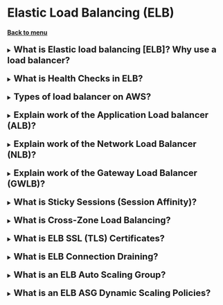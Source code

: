 <h1>Elastic Load Balancing (ELB)</h1> 
<h4> 

[Back to menu](..%2F..%2FMenu.md)

</h4>

[//]:# (What is Elastic load balancing [ELB]?)

<details>
    <summary>
        <b><big><big>
            What is Elastic load balancing [ELB]? Why use a load balancer?
        </big></big></b>
    </summary>

Elastic Load Balancer is a managed load balancer.
It helps balance traffic between several downstream instances (for example EC2)

**Advantages**
- Distribute the load among multiple slave instances
- Provide a single point of access (DNS) for your application.
- Work seamlessly with downstream instances.
- Regularly check the performance (heilchecks) of your copies.
- Separates public traffic from private (giving priority to private)
- Integrated and works with other AWS services as needed
  (EC2, EC2 Auto Scaling Groups, Amazon ECS)

</details>
<br>

[//]:# (What is Health Checks in ELB?)

<details>
    <summary>
        <b><big><big>
            What is Health Checks in ELB?
        </big></big></b>
    </summary>

Health checks are critical for load balancers.
They allow the load balancer to know which instances it is forwarding traffic to.

Health check is performed per port and route (/health is general)
If the response is not 200 (OK), the instance is faulty.
And the traffic stops for this instance and is distributed further

</details>
<br>

[//]:# (Types of load balancer on AWS?)

<details>
    <summary>
        <b><big><big>
            Types of load balancer on AWS?
        </big></big></b>
    </summary>

**There are 4 types of load balancers**

1) **Classic Load Balancer (CLB)** (v1 - old generation) - 2009
   HTTP, HTTPS, TCP, SSL (TCP Secure)

2) **Application Load Balancer (ALB)** (v2 - new generation) - 2016
   HTTP, HTTPS, websocket

3) **Network Load Balancer (NLB)** (v2 - new generation) - 2017
   TCP, TLS (TCP Secure), UDP

4) **Gateway Load Balancer (GWLB)** - 2020
   Operates at Layer 3 (Network Layer) – IP Protocol

</details>
<br>

[//]:# (Explain work of the ALB?)

<details>
    <summary>
        <b><big><big>
            Explain work of the Application Load balancer (ALB)?
        </big></big></b>
    </summary>

Application Load Balancer (v2)

It is now possible to combine instances into groups to which ALB will be routed
using certain rules

**Routing rules:**
- Route based on URL path (example.com/users and example.com/posts).
- Routing based on hostname in URL (one.example.com and other.example.com)
- Routing based on query string, headers (example.com/users?id=123&order=false)
- ALBs are great for microservices and container-based applications.
  (example: Docker and Amazon ECS)
- Has a port mapping feature to forward to a dynamic port in ECS.

**What you should pay close attention to**

Services that process a request coming from a client (and distributed using ALB)
do not see the user's end host because ALB moves this information into headers
request

- The true client IP is inserted into the **X-Forwarded-For** header
- Port **X-Forwarded-Port**
- Proto* **X-Forwarded-Proto**

</details>
<br>

[//]:# (Explain work of the NLB?)

<details>
    <summary>
        <b><big><big>
            Explain work of the Network Load Balancer (NLB)?
        </big></big></b>
    </summary>

Network load balancers (layer 4) allow you to:
- Redirect TCP and UDP traffic to your instances.
- Process millions of requests per second
- Lower latency ~100ms (compared to 400ms for ALB)
- NLB has one static IP address per Availability Zone
  and supports the assignment of elastic IP addresses.
  (useful for whitelisting specific IP addresses)
- NLB is used for maximum performance, TCP or UDP traffic.
- Not included in the AWS Free Tier.

TCP and HTTP hosts are used as redirection masks (TCP + Rules)

NLB also connects to groups waiting for it, namely:
- to a group of EC2 machines (grouped by their names)
- to a group of machines united by a group of private IPs
- to enabled ALB

</details>
<br>

[//]:# (Explain work of the GWLB?)

<details>
    <summary>
        <b><big><big>
            Explain work of the Gateway Load Balancer (GWLB)?
        </big></big></b>
    </summary>

GWLB is useful to us if we need it before the end point (Ec2)
will receive a request from the user, additionally pass it through third-party
proxy instances (ec2). This could be a security check, targetint, security, etc.

![](https://d2908q01vomqb2.cloudfront.net/5b384ce32d8cdef02bc3a139d4cac0a22bb029e8/2021/07/08/Screen-Shot-2021-07-08-at-12.39.00-PM.png)

</details>
<br>

[//]:# (What is Sticky Sessions [Session Affinity]?)

<details>
    <summary>
        <b><big><big>
            What is Sticky Sessions (Session Affinity)?
        </big></big></b>
    </summary>

AWS ELB offers the ability to implement stickiness so that
the same client is always redirected to the same
instance** behind load balancer

- This works for CLB and ALB
- the system is implemented through the “Cookie” used for sticking,
  having an expiration date that you control

**Enabling stickiness may cause imbalanced loading of EC2 server instances**

**Cookies are divided into two types**
1) Application Based Cookies
  - Can include any custom attributes required by the application.
  - The cookie name must be specified individually for each target group.
    (This means that if the user somehow ends up in a different target group,
    prescribed cookies may not work)
  - Do not use AWSALB, AWSALBAPP or AWSALBTG (reserved for ELB use).

2) Duration based cookies
  - Cookie created by the load balancer.
  - Cookie name: AWSALB for ALB, AWSELB for CLB.

</details>
<br>

[//]:# (What is Cross-Zone Load Balancing?)

<details>
    <summary>
        <b><big><big>
            What is Cross-Zone Load Balancing?
        </big></big></b>
    </summary>

**With Cross-zone load balancing:**
- each load balancer instance is distributed evenly
  in all registered copies in all AZ
  (This means that if there are 2 zones (A and B) and 2 EC2 are running in zone A, and 10 in B.
  And the load on the zones from the client is distributed in half (50/50), then regardless of this
  all instances in all zones will participate in balancing)

![](https://docs.aws.amazon.com/elasticloadbalancing/latest/userguide/images/cross_zone_load_balancing_enabled.png)

**Without load balancing between zones:**
- Requests are distributed across instances only within the zone
  (i.e. from the situation above. 50% load on zone A where 2 ec2 will be divided only between instances
  in this AZ 25/25)

</details>
<br>

[//]:# (What is ELB SSL Certificates?)

<details>
    <summary>
        <b><big><big>
            What is ELB SSL (TLS) Certificates?
        </big></big></b>
    </summary>

**The SSL certificate allows traffic between your clients and the load balancer
be encrypted during transmission (in-flight encryption)**
- SSL refers to the secure sockets layer used to encrypt connections.
- TLS refers to Transport Layer Security which is a newer version.
- TLS certificates are mostly used nowadays, but people still call them SSL.
- Public SSL certificates are issued by CA Certificate Authorities.
- SSL certificates have an expiration date (set by you) and must be renewed
- You can manage certificates using ACM (AWS Certificate Manager).
- Clients can use SNI (Server Name Indicator),
  to specify the hostname they are accessing.

**Server Name Indication (SNI)**
- SNI solves the problem of loading multiple SSL certificates onto one web server
  (to serve multiple websites).
- This is a "newer" protocol that requires the client
  specified the hostname of the target server in the initial SSL call
  After this, the server will find the correct certificate or return the default certificate
- (**NOTE**) Works only for ALB and NLB (new generations), CloudFront

Therefore, if we need multi-certificates to access several resources
- Multiple CLBs must be used for multiple hostnames with multiple SSL certificates.
- For new versions of ELB, Server Name Indication (SNI) is used

![](https://miro.medium.com/max/1400/1*wV9ShOOD95MMyXE2fzZ6Lg.png)

</details>
<br>

[//]:# (What is ELB Connection Draining?)

<details>
    <summary>
        <b><big><big>
            What is ELB Connection Draining?
        </big></big></b>
    </summary>

Titles:
- Connection Draining - if it is a CLB
- Deregistration Delay - if it is ALB or NLB

This feature represents **time to complete "in-flight queries"** while
the instance is deregistered or is inoperative. Those. in case what time is ELB
necessary in order to understand that the final service is not available and send requests
to a new ec2 instance.

This variable can be set from 1 to 3600 seconds (300 (5 minutes) is the default. 0 is disabled)

If the site requires a fast response, the threshold is set to a low value
(for example 30 seconds).

</details>
<br>

[//]:# (What is an ELB Auto Scaling Group?)

<details>
    <summary>
        <b><big><big>
            What is an ELB Auto Scaling Group?
        </big></big></b>
    </summary>

**Auto Scaling Group (ASG) Goal:**
- Scaling up (adding EC2 instances) to accommodate increased workload.
- Scaling (removing EC2 instances) according to the reduced load.
- Making sure we have a minimum and maximum number of EC2 instances running.
- Automatically register new instances with the load balancer.
- Re-creation of an EC2 instance if the previous instance terminates
  (for example, if it is inoperative).

**A very cool feature is to scale ASG based on CloudWatch alarms**
- The alarm monitors a metric (such as a CPU average or a custom metric).
- Metrics such as average CPU utilization are calculated for all ASG instances.
- Based on alarm:
  - You can increase the maximum number of instances
  - You can reduce the maximum number of instances

</details>
<br>

[//]:# (What is an ELB Auto Scaling Group?)

<details>
    <summary>
        <b><big><big>
            What is an ELB ASG Dynamic Scaling Policies?
        </big></big></b>
    </summary>

Auto Scaling Groups - **Dynamic Scaling Policies**
- The simplest and easiest to configure instance expansion policies for ASG
  - For example
    - When a CloudWatch alarm is triggered (eg CPU > 70%), add 2 units.
    - When a CloudWatch alarm is triggered (e.g. CPU < 30%), remove 1
  - There are also planned actions
    - Increase at 3.00 decrease at 13.00
  - Allow for scaling based on known usage patterns.
    - Increase minimum capacity to 10 at 5:00 pm on Fridays.

There is also a function **predictive scaling**
- Based on these ASG and ELB performance metrics, you can create 
a policy taking into account the load forecast

**Good indicators for scaling**
- CPUUtilization: Average CPU utilization. use in your instances
- RequestCountPerTarget: to make sure the number of requests on EC2 instances is stable
- Average network input/output (if your application is network bound)
- Any custom metric (that you obtained using CloudWatch)

**After scaling, a cool-down period is triggered (default 300 seconds)**.
During the recovery period, ASG will not start or stop additional
instances (so that the metrics stabilize)

</details>
<br>
